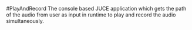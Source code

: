 #PlayAndRecord
The console based JUCE application which gets the path of the audio from user as input in runtime to play and record the audio simultaneously.
